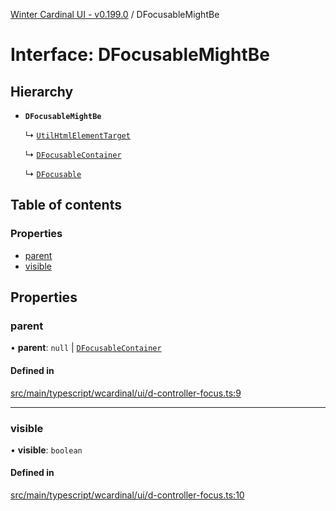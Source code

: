 [Winter Cardinal UI - v0.199.0](../index.md) / DFocusableMightBe

# Interface: DFocusableMightBe

## Hierarchy

- **`DFocusableMightBe`**

  ↳ [`UtilHtmlElementTarget`](UtilHtmlElementTarget.md)

  ↳ [`DFocusableContainer`](DFocusableContainer.md)

  ↳ [`DFocusable`](DFocusable.md)

## Table of contents

### Properties

- [parent](DFocusableMightBe.md#parent)
- [visible](DFocusableMightBe.md#visible)

## Properties

### parent

• **parent**: ``null`` \| [`DFocusableContainer`](DFocusableContainer.md)

#### Defined in

[src/main/typescript/wcardinal/ui/d-controller-focus.ts:9](https://github.com/winter-cardinal/winter-cardinal-ui/blob/v0.199.0/src/main/typescript/wcardinal/ui/d-controller-focus.ts#L9)

___

### visible

• **visible**: `boolean`

#### Defined in

[src/main/typescript/wcardinal/ui/d-controller-focus.ts:10](https://github.com/winter-cardinal/winter-cardinal-ui/blob/v0.199.0/src/main/typescript/wcardinal/ui/d-controller-focus.ts#L10)

